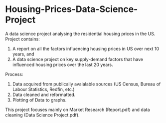 # Housing-Prices-Data-Science-Project
A data science project analysing the residential housing prices in the US. 
Project contains: 
1. A report on all the factors influencing housing prices in US over next 10 years, and
2. A data science project on key supply-demand factors that have influenced housing prices over the last 20 years. 

Process:
1. Data acquired from publically avaialable sources (US Census, Bureau of Labour Statistics, Redfin, etc.) 
2. Data cleaned and reformatted. 
3. Plotting of Data to graphs. 

This project focuses mainly on Market Research (Report.pdf) and data cleaning (Data Science Project.pdf).
